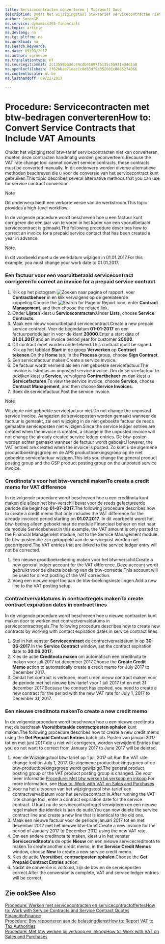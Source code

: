 ```yaml
---
title: Servicecontracten converteren | Microsoft Docs
description: Omdat het wijzigingstool btw-tarief servicecontracten niet kan converteren, moeten deze contracten handmatig worden geconverteerd. In dit onderwerp worden diverse alternatieve methoden beschreven die u voor de conversie van het servicecontract kunt gebruiken.
author: SorenGP
ms.service: dynamics365-financials
ms.topic: article
ms.devlang: na
ms.tgt_pltfrm: na
ms.workload: na
ms.search.keywords: 
ms.date: 09/08/2017
ms.author: sgroespe
ms.translationtype: HT
ms.sourcegitcommit: 2c13559bb3dc44cdb61697f5135c5b931e34d2a8
ms.openlocfilehash: 2f62bbae71eac1c0d63df5e352601c0885274066
ms.contentlocale: nl-be
ms.lasthandoff: 09/22/2017

---
```

# <a name="how-to-convert-service-contracts-that-include-vat-amounts"></a><span data-ttu-id="f99d3-104">Procedure: Servicecontracten met btw-bedragen converteren</span><span class="sxs-lookup"><span data-stu-id="f99d3-104">How to: Convert Service Contracts that Include VAT Amounts</span></span>
<span data-ttu-id="f99d3-105">Omdat het wijzigingstool btw-tarief servicecontracten niet kan converteren, moeten deze contracten handmatig worden geconverteerd.</span><span class="sxs-lookup"><span data-stu-id="f99d3-105">Because the VAT rate change tool cannot convert service contracts, these contracts must be converted manually.</span></span> <span data-ttu-id="f99d3-106">In dit onderwerp worden diverse alternatieve methoden beschreven die u voor de conversie van het servicecontract kunt gebruiken.</span><span class="sxs-lookup"><span data-stu-id="f99d3-106">This topic describes several alternative methods that you can use for service contract conversion.</span></span>  

> [!NOTE]  
>  <span data-ttu-id="f99d3-107">Dit onderwerp biedt een verkorte versie van de werkstroom.</span><span class="sxs-lookup"><span data-stu-id="f99d3-107">This topic provides a high-level workflow.</span></span>  

 <span data-ttu-id="f99d3-108">In de volgende procedure wordt beschreven hoe u een factuur kunt corrigeren die een jaar van te voren in het kader van een vooruitbetaald servicecontract is gemaakt.</span><span class="sxs-lookup"><span data-stu-id="f99d3-108">The following procedure describes how to correct an invoice for a prepaid service contact that has been created a year in advance.</span></span>  

> [!NOTE]  
>  <span data-ttu-id="f99d3-109">In dit voorbeeld moet u de werkdatum wijzigen in 01.01.2017.</span><span class="sxs-lookup"><span data-stu-id="f99d3-109">For this example, you must change your work date to 01.01.2017.</span></span>  

### <a name="to-correct-an-invoice-for-a-prepaid-service-contract"></a><span data-ttu-id="f99d3-110">Een factuur voor een vooruitbetaald servicecontract corrigeren</span><span class="sxs-lookup"><span data-stu-id="f99d3-110">To correct an invoice for a prepaid service contract</span></span>  
1. <span data-ttu-id="f99d3-111">Klik op het pictogram ![Zoeken naar pagina of rapport](media/ui-search/search_small.png "pictogram Zoeken naar pagina of rapport"), voer **Contractbeheer** in en klik vervolgens op de gerelateerde koppeling.</span><span class="sxs-lookup"><span data-stu-id="f99d3-111">Choose the ![Search for Page or Report](media/ui-search/search_small.png "Search for Page or Report icon") icon, enter **Contract Management**, and then choose the related link.</span></span>  
2. <span data-ttu-id="f99d3-112">Onder **Lijsten** kiest u **Servicecontracten**.</span><span class="sxs-lookup"><span data-stu-id="f99d3-112">Under **Lists**, choose **Service Contracts**.</span></span>  
3. <span data-ttu-id="f99d3-113">Maak een nieuw vooruitbetaald servicecontract.</span><span class="sxs-lookup"><span data-stu-id="f99d3-113">Create a new prepaid service contract.</span></span> <span data-ttu-id="f99d3-114">Voer de begindatum **01-01-2017** en een factuurperiodejaar in voor de klant **20000**.</span><span class="sxs-lookup"><span data-stu-id="f99d3-114">Enter a start date of **01.01.2017** and an invoice period year for customer **20000**.</span></span>  
4. <span data-ttu-id="f99d3-115">Dit contract moet worden ondertekend.</span><span class="sxs-lookup"><span data-stu-id="f99d3-115">This contract must be signed.</span></span> <span data-ttu-id="f99d3-116">Klik op het tabblad **Start** in de groep **Verwerken** op **Contract tekenen**.</span><span class="sxs-lookup"><span data-stu-id="f99d3-116">On the **Home** tab, in the **Process** group, choose **Sign Contract**.</span></span>  
5. <span data-ttu-id="f99d3-117">Een servicefactuur maken.</span><span class="sxs-lookup"><span data-stu-id="f99d3-117">Create a service invoice.</span></span>
6. <span data-ttu-id="f99d3-118">De factuur wordt vermeld als een niet geboekte servicefactuur.</span><span class="sxs-lookup"><span data-stu-id="f99d3-118">The invoice is listed as an unposted service invoice.</span></span> <span data-ttu-id="f99d3-119">Om de servicefactuur te bekijken kiest u **Service**, vervolgens **Contractbeheer** en dan kiest u **Servicefacturen**.</span><span class="sxs-lookup"><span data-stu-id="f99d3-119">To view the service invoice, choose **Service**, choose **Contract Management**, and then choose **Service Invoices**.</span></span>  
7. <span data-ttu-id="f99d3-120">Boek de servicefactuur.</span><span class="sxs-lookup"><span data-stu-id="f99d3-120">Post the service invoice.</span></span>  

> [!NOTE]  
>  <span data-ttu-id="f99d3-121">Wijzig de niet geboekte servicefactuur niet.</span><span class="sxs-lookup"><span data-stu-id="f99d3-121">Do not change the unposted service invoice.</span></span> <span data-ttu-id="f99d3-122">Aangezien de serviceposten worden gemaakt wanneer de factuur is gemaakt, zal een wijziging in de niet geboekte factuur de reeds gemaakte serviceposten niet wijzigen.</span><span class="sxs-lookup"><span data-stu-id="f99d3-122">Since the service ledger entries are created when the invoice is created, a change in the unposted invoice will not change the already created service ledger entries.</span></span> <span data-ttu-id="f99d3-123">De btw-posten worden echter gemaakt wanneer de factuur wordt geboekt.</span><span class="sxs-lookup"><span data-stu-id="f99d3-123">However, the VAT entries are created when the invoice is posted.</span></span> <span data-ttu-id="f99d3-124">Zo kunt u de algemene productboekingsgroep en de APS productboekingsgroep op de niet geboekte servicefactuur wijzigen.</span><span class="sxs-lookup"><span data-stu-id="f99d3-124">This lets you change the general product posting group and the GSP product posting group on the unposted service invoice.</span></span>  

### <a name="to-create-a-credit-memo-for-vat-difference"></a><span data-ttu-id="f99d3-125">Creditnota's voor het btw-verschil maken</span><span class="sxs-lookup"><span data-stu-id="f99d3-125">To create a credit memo for VAT difference</span></span>  
<span data-ttu-id="f99d3-126">In de volgende procedure wordt beschreven hoe u een creditnota kunt maken die alleen het btw-verschil bevat voor de reeds gefactureerde periode die begint op **01-07-2017**.</span><span class="sxs-lookup"><span data-stu-id="f99d3-126">The following procedure describes how to create a credit memo that only includes the VAT difference for the already invoiced period starting on **01.07.2017**.</span></span> <span data-ttu-id="f99d3-127">In dit voorbeeld wordt het btw-bedrag alleen geboekt naar de module Financieel beheer en niet naar de module Servicebeheer.</span><span class="sxs-lookup"><span data-stu-id="f99d3-127">In this example, the VAT amount is only posted to the Financial Management module, not to the Service Management module.</span></span> <span data-ttu-id="f99d3-128">De btw-posten die zijn gekoppeld aan de servicepost worden niet gecorrigeerd.</span><span class="sxs-lookup"><span data-stu-id="f99d3-128">The VAT entries that are linked to the service ledger entry will not be corrected.</span></span>  

1. <span data-ttu-id="f99d3-129">Een nieuwe grootboekrekening maken voor het btw-verschil.</span><span class="sxs-lookup"><span data-stu-id="f99d3-129">Create a new general ledger account for the VAT difference.</span></span> <span data-ttu-id="f99d3-130">Deze account wordt gebruikt voor de directe boeking van de btw-correctie.</span><span class="sxs-lookup"><span data-stu-id="f99d3-130">This account will be used for direct posting of the VAT correction.</span></span>  
2. <span data-ttu-id="f99d3-131">Voeg een nieuwe regel toe aan de btw-boekingsinstellingen.</span><span class="sxs-lookup"><span data-stu-id="f99d3-131">Add a new line to the VAT posting setup.</span></span>  

### <a name="to-create-contract-expiration-dates-in-contract-lines"></a><span data-ttu-id="f99d3-132">Contractvervaldatums in contractregels maken</span><span class="sxs-lookup"><span data-stu-id="f99d3-132">To create contract expiration dates in contract lines</span></span>  
<span data-ttu-id="f99d3-133">In de volgende procedure wordt beschreven hoe u nieuwe contracten kunt maken door te werken met contractvervaldatums in servicecontractregels.</span><span class="sxs-lookup"><span data-stu-id="f99d3-133">The following procedure describes how to create new contracts by working with contact expiration dates in service contract lines.</span></span>  

1. <span data-ttu-id="f99d3-134">Stel in het venster **Servicecontract** de contractvervaldatum in op **30-06-2017**.</span><span class="sxs-lookup"><span data-stu-id="f99d3-134">In the **Service Contract** window, set the contract expiration date to **30.06.2017**.</span></span>  
2. <span data-ttu-id="f99d3-135">Kies de actie **Creditnota maken** om automatisch een creditnota te maken voor juli 2017 tot december 2017.</span><span class="sxs-lookup"><span data-stu-id="f99d3-135">Choose the **Create Credit Memo** action to automatically create a credit memo for July 2017 to December 2017.</span></span>  
3. <span data-ttu-id="f99d3-136">Omdat het contract is verlopen, moet u een nieuw contract maken voor de periode met het nieuwe btw-tarief voor 1 juli 2017 tot en met 31 december 2017.</span><span class="sxs-lookup"><span data-stu-id="f99d3-136">Because the contract has expired, you need to create a new contract for the period with the new VAT rate for July 1, 2017 to December 31, 2017.</span></span>  

### <a name="to-create-a-new-credit-memo"></a><span data-ttu-id="f99d3-137">Een nieuwe creditnota maken</span><span class="sxs-lookup"><span data-stu-id="f99d3-137">To create a new credit memo</span></span>  
<span data-ttu-id="f99d3-138">In de volgende procedure wordt beschreven hoe u een nieuwe creditnota met de batchtaak **Vooruitbetaalde contractposten ophalen** kunt maken.</span><span class="sxs-lookup"><span data-stu-id="f99d3-138">The following procedure describes how to create a new credit memo using the **Get Prepaid Contract Entries** batch job.</span></span> <span data-ttu-id="f99d3-139">Posten van januari 2017 tot en met juni 2017 die u niet wilt corrigeren, worden verwijderd.</span><span class="sxs-lookup"><span data-stu-id="f99d3-139">Entries that you do not want to correct from January 2017 to June 2017 will be deleted.</span></span>  

1. <span data-ttu-id="f99d3-140">Voer de Wijzigingstool btw-tarief op 1 juli 2017 uit.</span><span class="sxs-lookup"><span data-stu-id="f99d3-140">Run the VAT rate change tool on July 1, 2017.</span></span> <span data-ttu-id="f99d3-141">De algemene productboekingsgroep of de btw-productboekingsgroep wordt gewijzigd.</span><span class="sxs-lookup"><span data-stu-id="f99d3-141">The general product posting group or the VAT product posting group is changed.</span></span> <span data-ttu-id="f99d3-142">Zie voor meer informatie [Procedure: Met btw werken bij verkoop en inkoop](finance-work-with-vat.md).</span><span class="sxs-lookup"><span data-stu-id="f99d3-142">For more information, see [How to: Work with VAT on Sales and Purchases](finance-work-with-vat.md).</span></span>  
2. <span data-ttu-id="f99d3-143">Voer na het uitvoeren van het wijzigingstool btw-tarief een contractvervaldatum voor het servicecontract in.</span><span class="sxs-lookup"><span data-stu-id="f99d3-143">After running the VAT rate change tool, enter a contract expiration date for the service contract.</span></span> <span data-ttu-id="f99d3-144">U kunt nu de servicecontractregel verwijderen en een nieuwe regel maken die identiek is aan de oude.</span><span class="sxs-lookup"><span data-stu-id="f99d3-144">You can now delete the service contract line and create a new line that is identical to the old one.</span></span>  
3. <span data-ttu-id="f99d3-145">Maak een nieuwe factuur voor de periode januari 2017 tot en met december 2012 met het nieuwe btw-tarief.</span><span class="sxs-lookup"><span data-stu-id="f99d3-145">Create a new invoice for the period of January 2017 to December 2012 using the new VAT rate.</span></span>  
4. <span data-ttu-id="f99d3-146">Om een andere creditnota te maken, kiest u in het venster **Servicecreditnota's** de optie **Nieuw** om een nieuwe servicecreditnota te maken.</span><span class="sxs-lookup"><span data-stu-id="f99d3-146">To create another credit memo, in the **Service Credit Memos** window, choose **New** to create a new service credit memo.</span></span>  
5. <span data-ttu-id="f99d3-147">Kies de actie **Vooruitbet. contractposten ophalen**.</span><span class="sxs-lookup"><span data-stu-id="f99d3-147">Choose the **Get Prepaid Contract Entries** action.</span></span>  
6. <span data-ttu-id="f99d3-148">Nadat de conversie is voltooid, zijn de btw en de serviceposten correct.</span><span class="sxs-lookup"><span data-stu-id="f99d3-148">After the conversion is complete, VAT and service ledger entries will be correct.</span></span>  

## <a name="see-also"></a><span data-ttu-id="f99d3-149">Zie ook</span><span class="sxs-lookup"><span data-stu-id="f99d3-149">See Also</span></span>  
[<span data-ttu-id="f99d3-150">Procedure: Werken met servicecontracten en servicecontractoffertes</span><span class="sxs-lookup"><span data-stu-id="f99d3-150">How to: Work with Service Contracts and Service Contract Quotes</span></span>](service-how-to-create-service-contracts-and-service-contract-quotes.md)  
[<span data-ttu-id="f99d3-151">Financiën</span><span class="sxs-lookup"><span data-stu-id="f99d3-151">Finance</span></span>](finance.md)  
[<span data-ttu-id="f99d3-152">Procedure: Btw rapporteren aan de belastingdienst</span><span class="sxs-lookup"><span data-stu-id="f99d3-152">How to: Report VAT to Tax Authorities</span></span>](finance-how-report-vat.md)  
[<span data-ttu-id="f99d3-153">Procedure: Met btw werken bij verkoop en inkoop</span><span class="sxs-lookup"><span data-stu-id="f99d3-153">How to: Work with VAT on Sales and Purchases</span></span>](finance-work-with-vat.md)  

